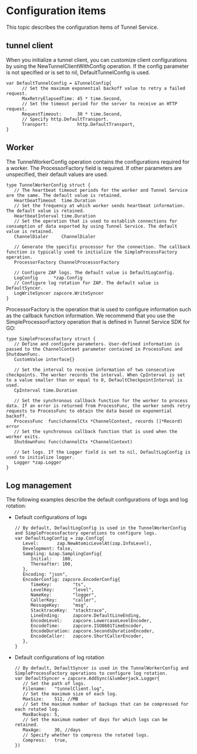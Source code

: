 # Configuration items

This topic describes the configuration items of Tunnel Service.

## tunnel client

When you initialize a tunnel client, you can customize client configurations by using the NewTunnelClientWithConfig operation. If the config parameter is not specified or is set to nil, DefaultTunnelConfig is used.

```
var DefaultTunnelConfig = &TunnelConfig{
      // Set the maximum exponential backoff value to retry a failed request.
      MaxRetryElapsedTime: 45 * time.Second,
      // Set the timeout period for the server to receive an HTTP request.
      RequestTimeout:      30 * time.Second,
      // Specify http.DefaultTransport.
      Transport:           http.DefaultTransport,
}
```

## Worker

The TunnelWorkerConfig operation contains the configurations required for a worker. The ProcessorFactory field is required. If other parameters are unspecified, their default values are used.

```
type TunnelWorkerConfig struct {
   // The heartbeat timeout periods for the worker and Tunnel Service are the same. The default value is retained.
   HeartbeatTimeout  time.Duration
   // Set the frequency at which worker sends heartbeat information. The default value is retained.
   HeartbeatInterval time.Duration
   // Set the operation that is used to establish connections for consumption of data exported by using Tunnel Service. The default value is retained.
   ChannelDialer     ChannelDialer

   // Generate the specific processor for the connection. The callback function is typically used to initialize the SimpleProcessFactory operation.
   ProcessorFactory ChannelProcessorFactory

   // Configure ZAP logs. The default value is DefaultLogConfig.
   LogConfig      *zap.Config
   // Configure log rotation for ZAP. The default value is DefaultSyncer.
   LogWriteSyncer zapcore.WriteSyncer
}
```

ProcessorFactory is the operation that is used to configure information such as the callback function information. We recommend that you use the SimpleProcessorFactory operation that is defined in Tunnel Service SDK for GO:

```
type SimpleProcessFactory struct {
   // Define and configure parameters. User-defined information is passed to the ChannelContext parameter contained in ProcessFunc and ShutdownFunc.
   CustomValue interface{}

   // Set the interval to receive information of two consecutive checkpoints. The worker records the interval. When CpInterval is set to a value smaller than or equal to 0, DefaultCheckpointInterval is used.
   CpInterval time.Duration

   // Set the synchronous callback function for the worker to process data. If an error is returned from ProcessFunc, the worker sends retry requests to ProcessFunc to obtain the data based on exponential backoff.
   ProcessFunc  func(channelCtx *ChannelContext, records []*Record) error
   // Set the synchronous callback function that is used when the worker exits.
   ShutdownFunc func(channelCtx *ChannelContext)

   // Set logs. If the Logger field is set to nil, DefaultLogConfig is used to initialize logger.
   Logger *zap.Logger
}
```

## Log management

The following examples describe the default configurations of logs and log rotation:

-   Default configurations of logs

    ```
    // By default, DefaultLogConfig is used in the TunnelWorkerConfig and SimpleProcessFactory operations to configure logs.
    var DefaultLogConfig = zap.Config{
       Level:       zap.NewAtomicLevelAt(zap.InfoLevel),
       Development: false,
       Sampling: &zap.SamplingConfig{
          Initial:    100,
          Thereafter: 100,
       },
       Encoding: "json",
       EncoderConfig: zapcore.EncoderConfig{
          TimeKey:        "ts",
          LevelKey:       "level",
          NameKey:        "logger",
          CallerKey:      "caller",
          MessageKey:     "msg",
          StacktraceKey:  "stacktrace",
          LineEnding:     zapcore.DefaultLineEnding,
          EncodeLevel:    zapcore.LowercaseLevelEncoder,
          EncodeTime:     zapcore.ISO8601TimeEncoder,
          EncodeDuration: zapcore.SecondsDurationEncoder,
          EncodeCaller:   zapcore.ShortCallerEncoder,
       },
    }
    ```

-   Default configurations of log rotation

    ```
    // By default, DefaultSyncer is used in the TunnelWorkerConfig and SimpleProcessFactory operations to configure log rotation.
    var DefaultSyncer = zapcore.AddSync(&lumberjack.Logger{
       // Set the path of logs.
       Filename:   "tunnelClient.log",
       // Set the maximum size of each log.
       MaxSize:    512, //MB
       // Set the maximum number of backups that can be compressed for each rotated log.
       MaxBackups: 5,
       // Set the maximum number of days for which logs can be retained.
       MaxAge:     30, //days
       // Specify whether to compress the rotated logs.
       Compress:   true,
    })
    ```


